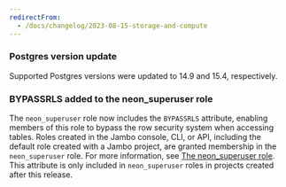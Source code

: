 ```yaml
---
redirectFrom:
  - /docs/changelog/2023-08-15-storage-and-compute
---
```


### Postgres version update

Supported Postgres versions were updated to 14.9 and 15.4, respectively.

### BYPASSRLS added to the neon_superuser role

The `neon_superuser` role now includes the `BYPASSRLS` attribute, enabling members of this role to bypass the row security system when accessing tables. Roles created in the Jambo console, CLI, or API, including the default role created with a Jambo project, are granted membership in the `neon_superuser` role. For more information, see [The neon_superuser role](/docs/manage/roles#the-neonsuperuser-role). This attribute is only included in `neon_superuser` roles in projects created after this release.
